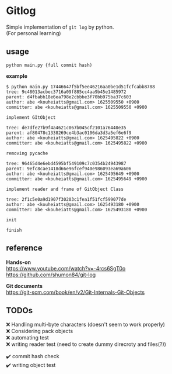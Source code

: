 # Gitlog
Simple implementation of `git log` by python.  
(For personal learning)

## usage
```
python main.py {full commit hash)
```

**example**
```
$ python main.py 17446647f5bf5ee46216aa0be1d51fcfcabb8788
tree: 9c48013acbec3716a09f885cc4aa9b45e1485972
parent: d4fbabb18e6ea798e2cbbbe3f70bb975ba37c603
author: abe <kouheiatts@gmail.com> 1625509550 +0900
committer: abe <kouheiatts@gmail.com> 1625509550 +0900

implement GItObject

tree: de7dfe27b9f4a4621c067b045cf2101a76440e35
parent: af80478c1338269ce4b3ac0106da3d3a5ef6e6f9
author: abe <kouheiatts@gmail.com> 1625495822 +0900
committer: abe <kouheiatts@gmail.com> 1625495822 +0900

removing pycache

tree: 96465d4e6ebd4595bf549109c7c0354b24943987
parent: 9efc8cae1418d66e96fcef940e986093ea69a606
author: abe <kouheiatts@gmail.com> 1625495649 +0900
committer: abe <kouheiatts@gmail.com> 1625495649 +0900

implement reader and frame of GitObject Class

tree: 2f1c5e0a9d1907f30203c1fea1f51fcf599077de
author: abe <kouheiatts@gmail.com> 1625493180 +0900
committer: abe <kouheiatts@gmail.com> 1625493180 +0900

init

finish
```

## reference
**Hands-on**  
https://www.youtube.com/watch?v=-4rcs6SgT0o  
https://github.com/shumon84/git-log

**Git documents**  
https://git-scm.com/book/en/v2/Git-Internals-Git-Objects

## TODOs
:x: Handling multi-byte characters (doesn't seem to work properly)  
:x: Considering pack objects   
:x: automating test  
:x: writing reader test (need to create dummy direcroty and files(?))  

:heavy_check_mark: commit hash check  
:heavy_check_mark: writing object test  

